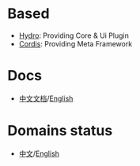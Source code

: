 
# Based

- [Hydro](https://github.com/hydro-dev/Hydro): Providing Core & Ui Plugin
- [Cordis](https://github.com/cordiverse/cordis): Providing Meta Framework 

# Docs
- [中文文档](https://docs.ejunz.com/zh)/[English](https://docs.ejunz.com/en)

# Domains status
- [中文](https://docs.ejunz.com/zh/domains)/[English](https://docs.ejunz.com/en/domains)
